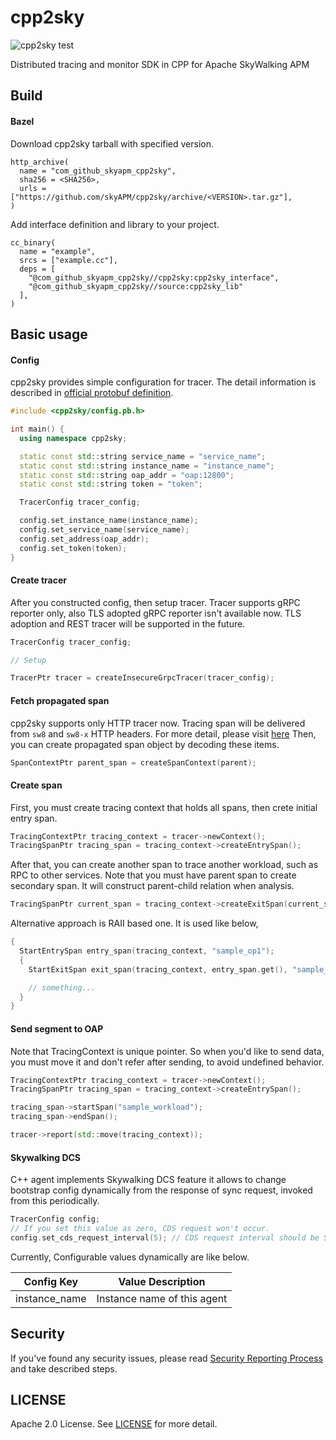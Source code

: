 # cpp2sky

![cpp2sky test](https://github.com/SkyAPM/cpp2sky/workflows/cpp2sky%20test/badge.svg)

Distributed tracing and monitor SDK in CPP for Apache SkyWalking APM

## Build

#### Bazel

Download cpp2sky tarball with specified version.

```
http_archive(
  name = "com_github_skyapm_cpp2sky",
  sha256 = <SHA256>,
  urls = ["https://github.com/skyAPM/cpp2sky/archive/<VERSION>.tar.gz"],
)
```

Add interface definition and library to your project.

```
cc_binary(
  name = "example",
  srcs = ["example.cc"],
  deps = [
    "@com_github_skyapm_cpp2sky//cpp2sky:cpp2sky_interface",
    "@com_github_skyapm_cpp2sky//source:cpp2sky_lib"
  ],
)
```

## Basic usage

#### Config

cpp2sky provides simple configuration for tracer.
The detail information is described in [official protobuf definition](https://github.com/apache/skywalking-data-collect-protocol/blob/master/language-agent/Tracing.proto#L57-L67).

```cpp
#include <cpp2sky/config.pb.h>

int main() {
  using namespace cpp2sky;

  static const std::string service_name = "service_name";
  static const std::string instance_name = "instance_name";
  static const std::string oap_addr = "oap:12800";
  static const std::string token = "token";

  TracerConfig tracer_config;

  config.set_instance_name(instance_name);
  config.set_service_name(service_name);
  config.set_address(oap_addr);
  config.set_token(token);
}
```

#### Create tracer

After you constructed config, then setup tracer. Tracer supports gRPC reporter only, also TLS adopted gRPC reporter isn't available now.
TLS adoption and REST tracer will be supported in the future.

```cpp
TracerConfig tracer_config;

// Setup

TracerPtr tracer = createInsecureGrpcTracer(tracer_config);
```

#### Fetch propagated span

cpp2sky supports only HTTP tracer now.
Tracing span will be delivered from `sw8` and `sw8-x` HTTP headers. For more detail, please visit [here](https://github.com/apache/skywalking/blob/08781b41a8255bcceebb3287364c81745a04bec6/docs/en/protocols/Skywalking-Cross-Process-Propagation-Headers-Protocol-v3.md)
Then, you can create propagated span object by decoding these items.

```cpp
SpanContextPtr parent_span = createSpanContext(parent);
```

#### Create span

First, you must create tracing context that holds all spans, then crete initial entry span.

```cpp
TracingContextPtr tracing_context = tracer->newContext();
TracingSpanPtr tracing_span = tracing_context->createEntrySpan();
```

After that, you can create another span to trace another workload, such as RPC to other services.
Note that you must have parent span to create secondary span. It will construct parent-child relation when analysis.

```cpp
TracingSpanPtr current_span = tracing_context->createExitSpan(current_span);
```

Alternative approach is RAII based one. It is used like below,

```cpp
{
  StartEntrySpan entry_span(tracing_context, "sample_op1");
  {
    StartExitSpan exit_span(tracing_context, entry_span.get(), "sample_op2");

    // something...
  }
}
```

#### Send segment to OAP

Note that TracingContext is unique pointer. So when you'd like to send data, you must move it and don't refer after sending,
to avoid undefined behavior.

```cpp
TracingContextPtr tracing_context = tracer->newContext();
TracingSpanPtr tracing_span = tracing_context->createEntrySpan();

tracing_span->startSpan("sample_workload");
tracing_span->endSpan();

tracer->report(std::move(tracing_context));
```

#### Skywalking DCS

C++ agent implements Skywalking DCS feature it allows to change bootstrap config dynamically from the response of sync request, invoked from this periodically.

```cpp
TracerConfig config;
// If you set this value as zero, CDS request won't occur.
config.set_cds_request_interval(5); // CDS request interval should be 5sec
```

Currently, Configurable values dynamically are like below.

| Config Key | Value Description |
|:----:|:----:|
|instance_name| Instance name of this agent |


## Security

If you've found any security issues, please read [Security Reporting Process](https://github.com/SkyAPM/cpp2sky/blob/main/SECURITY.md) and take described steps.

## LICENSE

Apache 2.0 License. See [LICENSE](https://github.com/SkyAPM/cpp2sky/blob/main/LICENSE) for more detail.
